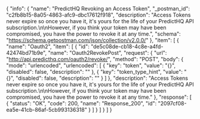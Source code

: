 {
  "info": {
    "name": "PredictHQ Revoking an Access Token",
    "_postman_id": "c2fb8b15-8a05-4863-afc9-dbc17612f918",
    "description": "Access Tokens never expire so once you have it, it's yours for the life of your PredictHQ API subscription.\n\nHowever, if you think your token may have been compromised, you have the power to revoke it at any time.",
    "schema": "https://schema.getpostman.com/json/collection/v2.0.0/"
  },
  "item": [
    {
      "name": "Oauth2",
      "item": [
        {
          "id": "de5c08de-cb18-4c8e-a4fd-42474bd71b9e",
          "name": "Oauth2RevokePost",
          "request": {
            "url": "http://api.predicthq.com/oauth2/revoke/",
            "method": "POST",
            "body": {
              "mode": "urlencoded",
              "urlencoded": [
                {
                  "key": "token",
                  "value": "{}",
                  "disabled": false,
                  "description": ""
                },
                {
                  "key": "token_type_hint",
                  "value": "{}",
                  "disabled": false,
                  "description": ""
                }
              ]
            },
            "description": "Access Tokens never expire so once you have it, it's yours for the life of your PredictHQ API subscription.\n\nHowever, if you think your token may have been compromised, you have the power to revoke it at any time."
          },
          "response": [
            {
              "status": "OK",
              "code": 200,
              "name": "Response_200",
              "id": "2097cf08-ea5e-41cb-86af-5cb993136318"
            }
          ]
        }
      ]
    }
  ]
}